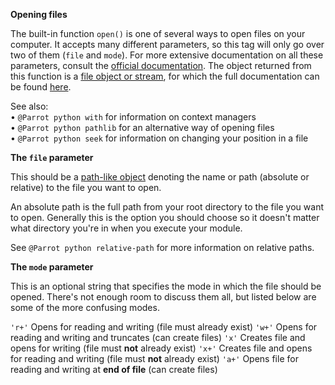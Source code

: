 **Opening files**

The built-in function `open()` is one of several ways to open files on your computer. It accepts many different parameters, so this tag will only go over two of them (`file` and `mode`). For more extensive documentation on all these parameters, consult the [official documentation](https://docs.python.org/3/library/functions.html#open). The object returned from this function is a [file object or stream](https://docs.python.org/3/glossary.html#term-file-object), for which the full documentation can be found [here](https://docs.python.org/3/library/io.html#io.TextIOBase).

See also:  
• `@Parrot python with` for information on context managers  
• `@Parrot python pathlib` for an alternative way of opening files  
• `@Parrot python seek` for information on changing your position in a file  

**The `file` parameter**

This should be a [path-like object](https://docs.python.org/3/glossary.html#term-path-like-object) denoting the name or path (absolute or relative) to the file you want to open.

An absolute path is the full path from your root directory to the file you want to open. Generally this is the option you should choose so it doesn't matter what directory you're in when you execute your module.

See `@Parrot python relative-path` for more information on relative paths.

**The `mode` parameter**

This is an optional string that specifies the mode in which the file should be opened. There's not enough room to discuss them all, but listed below are some of the more confusing modes.

`'r+'` Opens for reading and writing (file must already exist)
`'w+'` Opens for reading and writing and truncates (can create files)
`'x'` Creates file and opens for writing (file must **not** already exist)
`'x+'` Creates file and opens for reading and writing (file must **not** already exist)
`'a+'` Opens file for reading and writing at **end of file** (can create files)

